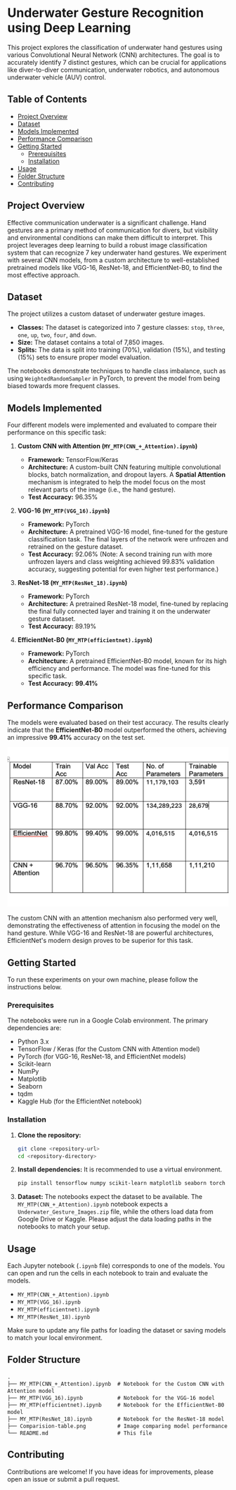# Underwater Gesture Recognition using Deep Learning

This project explores the classification of underwater hand gestures using various Convolutional Neural Network (CNN) architectures. The goal is to accurately identify 7 distinct gestures, which can be crucial for applications like diver-to-diver communication, underwater robotics, and autonomous underwater vehicle (AUV) control.

## Table of Contents
- [Project Overview](#project-overview)
- [Dataset](#dataset)
- [Models Implemented](#models-implemented)
- [Performance Comparison](#performance-comparison)
- [Getting Started](#getting-started)
  - [Prerequisites](#prerequisites)
  - [Installation](#installation)
- [Usage](#usage)
- [Folder Structure](#folder-structure)
- [Contributing](#contributing)

## Project Overview

Effective communication underwater is a significant challenge. Hand gestures are a primary method of communication for divers, but visibility and environmental conditions can make them difficult to interpret. This project leverages deep learning to build a robust image classification system that can recognize 7 key underwater hand gestures. We experiment with several CNN models, from a custom architecture to well-established pretrained models like VGG-16, ResNet-18, and EfficientNet-B0, to find the most effective approach.

## Dataset

The project utilizes a custom dataset of underwater gesture images.

- **Classes:** The dataset is categorized into 7 gesture classes: `stop`, `three`, `one`, `up`, `two`, `four`, and `down`.
- **Size:** The dataset contains a total of 7,850 images.
- **Splits:** The data is split into training (70%), validation (15%), and testing (15%) sets to ensure proper model evaluation.

The notebooks demonstrate techniques to handle class imbalance, such as using `WeightedRandomSampler` in PyTorch, to prevent the model from being biased towards more frequent classes.

## Models Implemented

Four different models were implemented and evaluated to compare their performance on this specific task:

1.  **Custom CNN with Attention (`MY_MTP(CNN_+_Attention).ipynb`)**
    -   **Framework:** TensorFlow/Keras
    -   **Architecture:** A custom-built CNN featuring multiple convolutional blocks, batch normalization, and dropout layers. A **Spatial Attention** mechanism is integrated to help the model focus on the most relevant parts of the image (i.e., the hand gesture).
    -   **Test Accuracy:** 96.35%

2.  **VGG-16 (`MY_MTP(VGG_16).ipynb`)**
    -   **Framework:** PyTorch
    -   **Architecture:** A pretrained VGG-16 model, fine-tuned for the gesture classification task. The final layers of the network were unfrozen and retrained on the gesture dataset.
    -   **Test Accuracy:** 92.06% (Note: A second training run with more unfrozen layers and class weighting achieved 99.83% validation accuracy, suggesting potential for even higher test performance.)

3.  **ResNet-18 (`MY_MTP(ResNet_18).ipynb`)**
    -   **Framework:** PyTorch
    -   **Architecture:** A pretrained ResNet-18 model, fine-tuned by replacing the final fully connected layer and training it on the underwater gesture dataset.
    -   **Test Accuracy:** 89.19%

4.  **EfficientNet-B0 (`MY_MTP(efficientnet).ipynb`)**
    -   **Framework:** PyTorch
    -   **Architecture:** A pretrained EfficientNet-B0 model, known for its high efficiency and performance. The model was fine-tuned for this specific task.
    -   **Test Accuracy:** **99.41%**

## Performance Comparison

The models were evaluated based on their test accuracy. The results clearly indicate that the **EfficientNet-B0** model outperformed the others, achieving an impressive **99.41%** accuracy on the test set.

![Comparison Table](Comparision-table.png)

The custom CNN with an attention mechanism also performed very well, demonstrating the effectiveness of attention in focusing the model on the hand gesture. While VGG-16 and ResNet-18 are powerful architectures, EfficientNet's modern design proves to be superior for this task.

## Getting Started

To run these experiments on your own machine, please follow the instructions below.

### Prerequisites

The notebooks were run in a Google Colab environment. The primary dependencies are:

- Python 3.x
- TensorFlow / Keras (for the Custom CNN with Attention model)
- PyTorch (for VGG-16, ResNet-18, and EfficientNet models)
- Scikit-learn
- NumPy
- Matplotlib
- Seaborn
- tqdm
- Kaggle Hub (for the EfficientNet notebook)

### Installation

1.  **Clone the repository:**
    ```bash
    git clone <repository-url>
    cd <repository-directory>
    ```

2.  **Install dependencies:**
    It is recommended to use a virtual environment.
    ```bash
    pip install tensorflow numpy scikit-learn matplotlib seaborn torch torchvision tqdm kagglehub
    ```

3.  **Dataset:**
    The notebooks expect the dataset to be available. The `MY_MTP(CNN_+_Attention).ipynb` notebook expects a `Underwater_Gesture_Images.zip` file, while the others load data from Google Drive or Kaggle. Please adjust the data loading paths in the notebooks to match your setup.

## Usage

Each Jupyter notebook (`.ipynb` file) corresponds to one of the models. You can open and run the cells in each notebook to train and evaluate the models.

-   `MY_MTP(CNN_+_Attention).ipynb`
-   `MY_MTP(VGG_16).ipynb`
-   `MY_MTP(efficientnet).ipynb`
-   `MY_MTP(ResNet_18).ipynb`

Make sure to update any file paths for loading the dataset or saving models to match your local environment.

## Folder Structure

```
.
├── MY_MTP(CNN_+_Attention).ipynb  # Notebook for the Custom CNN with Attention model
├── MY_MTP(VGG_16).ipynb           # Notebook for the VGG-16 model
├── MY_MTP(efficientnet).ipynb     # Notebook for the EfficientNet-B0 model
├── MY_MTP(ResNet_18).ipynb        # Notebook for the ResNet-18 model
├── Comparision-table.png          # Image comparing model performance
└── README.md                      # This file
```

## Contributing

Contributions are welcome! If you have ideas for improvements, please open an issue or submit a pull request.
